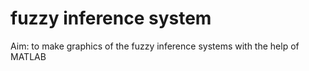 # fuzzy inference system
Aim: to make graphics of the fuzzy inference systems with the help of MATLAB 
